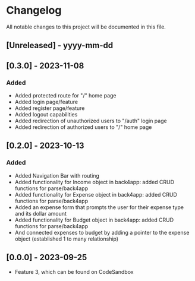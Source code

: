 # Changelog

All notable changes to this project will be documented in this file.

## [Unreleased] - yyyy-mm-dd

## [0.3.0] - 2023-11-08

### Added

- Added protected route for "/" home page
- Added login page/feature
- Added register page/feature
- Added logout capabilities
- Added redirection of unauthorized users to "/auth" login page
- Added redirection of authorized users to "/" home page


## [0.2.0] - 2023-10-13

### Added

- Added Navigation Bar with routing
- Added functionality for Income object in back4app: added CRUD functions for parse/back4app
- Added functionality for Expense object in back4app: added CRUD functions for parse/back4app
- Added an expense form that prompts the user for their expense type and its dollar amount
- Added functionality for Budget object in back4app: added CRUD functions for parse/back4app
- And connected expenses to budget by adding a pointer to the expense object (established 1 to many relationship)
 
## [0.0.0] - 2023-09-25
- Feature 3, which can be found on CodeSandbox